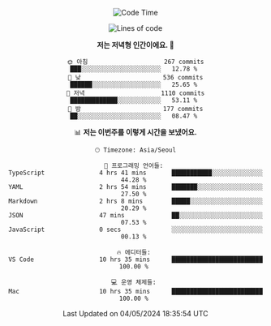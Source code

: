 <div align='center'>
 
<!--START_SECTION:waka-->
![Code Time](http://img.shields.io/badge/Code%20Time-3%2C511%20hrs%2023%20mins-blue)

![Lines of code](https://img.shields.io/badge/%EC%A0%80%EB%8A%94%20%EC%97%AC%ED%83%9C%EA%B9%8C%EC%A7%80%20-1.5%20million%20%EC%A4%84%EC%9D%98%20%EC%BD%94%EB%93%9C%EB%A5%BC%20%EC%9E%91%EC%84%B1%ED%96%88%EC%96%B4%EC%9A%94.-blue)

**저는 저녁형 인간이에요. 🦉** 

```text
🌞 아침                     267 commits         ███░░░░░░░░░░░░░░░░░░░░░░   12.78 % 
🌆 낮　                     536 commits         ██████░░░░░░░░░░░░░░░░░░░   25.65 % 
🌃 저녁                     1110 commits        █████████████░░░░░░░░░░░░   53.11 % 
🌙 밤　                     177 commits         ██░░░░░░░░░░░░░░░░░░░░░░░   08.47 % 
```


📊 **저는 이번주를 이렇게 시간을 보냈어요.** 

```text
🕑︎ Timezone: Asia/Seoul

💬 프로그래밍 언어들: 
TypeScript               4 hrs 41 mins       ███████████░░░░░░░░░░░░░░   44.28 % 
YAML                     2 hrs 54 mins       ███████░░░░░░░░░░░░░░░░░░   27.50 % 
Markdown                 2 hrs 8 mins        █████░░░░░░░░░░░░░░░░░░░░   20.29 % 
JSON                     47 mins             ██░░░░░░░░░░░░░░░░░░░░░░░   07.53 % 
JavaScript               0 secs              ░░░░░░░░░░░░░░░░░░░░░░░░░   00.13 % 

🔥 에디터들: 
VS Code                  10 hrs 35 mins      █████████████████████████   100.00 % 

💻 운영 체제들: 
Mac                      10 hrs 35 mins      █████████████████████████   100.00 % 
```


 Last Updated on 04/05/2024 18:35:54 UTC
<!--END_SECTION:waka-->
 </div>
<!---
Emewjin/Emewjin is a ✨ special ✨ repository because its `README.md` (this file) appears on your GitHub profile.
You can click the Preview link to take a look at your changes.
--->
